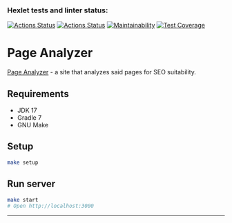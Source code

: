 ### Hexlet tests and linter status:
[![Actions Status](https://github.com/GurevichSergey/java-project-72/workflows/hexlet-check/badge.svg)](https://github.com/GurevichSergey/java-project-72/actions)
[![Actions Status](https://github.com/GurevichSergey/java-project-72/workflows/my-check/badge.svg)](https://github.com/GurevichSergey/java-project-72/actions)
[![Maintainability](https://api.codeclimate.com/v1/badges/ae7d0e518b9983bf1358/maintainability)](https://codeclimate.com/github/GurevichSergey/java-project-72/maintainability)
[![Test Coverage](https://api.codeclimate.com/v1/badges/ae7d0e518b9983bf1358/test_coverage)](https://codeclimate.com/github/GurevichSergey/java-project-72/test_coverage)
# Page Analyzer
[Page Analyzer](https://project72.onrender.com) - a site that analyzes said pages for SEO suitability.

## Requirements

* JDK 17
* Gradle 7
* GNU Make

## Setup

```bash
make setup
```

## Run server

```bash
make start
# Open http://localhost:3000
```

---
